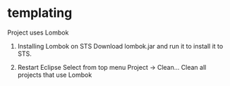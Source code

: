 # templating

Project uses Lombok 

1. Installing Lombok on STS
  Download lombok.jar and run it to install it to STS.
  
2. Restart Eclipse
  Select from top menu Project -> Clean...
  Clean all projects that use Lombok
 

